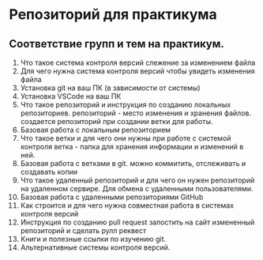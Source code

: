 # Репозиторий для практикума
## Соответствие групп и тем на практикум.

1. Что такое система контроля версий  слежение за изменением файла
2. Для чего нужна система контроля версий  чтобы увидеть изменения файла
3. Установка git на ваш ПК (в зависимости от системы)
4. Установка VSCode на ваш ПК
5. Что такое репозиторий и инструкция по созданию локальных репозиториев.
репозиторий - место изменения и хранения файлов. создается репозиторий при создании ветки для работы.
6. Базовая работа с локальным репозиторием
7. Что такое ветки и для чего они нужны при работе с системой контроля
ветка - папка для хранения информации и изменений в ней.
8. Базовая работа с ветками в git. можно коммитить, отслеживать и создавать копии
9. Что такое удаленный репозиторий и для чего он нужен репозиторий на удаленном сервире. Для обмена с удаленными пользователями.
10. Базовая работа с удаленными репозиториями GitHub
11. Как строится и для чего нужна совместная работа в системах контроля версий
12. Инструкция по созданию pull request запостить на сайт измененный репозиторий и сделать рулл реквест
13. Книги и полезные ссылки по изучению git.
14. Альтернативные системы контроля версий.
